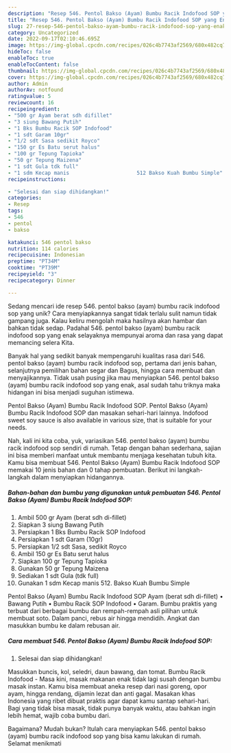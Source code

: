 ```yaml
---
description: "Resep 546. Pentol Bakso (Ayam) Bumbu Racik Indofood SOP yang Enak"
title: "Resep 546. Pentol Bakso (Ayam) Bumbu Racik Indofood SOP yang Enak"
slug: 27-resep-546-pentol-bakso-ayam-bumbu-racik-indofood-sop-yang-enak
category: Uncategorized
date: 2022-09-17T02:10:46.695Z
image: https://img-global.cpcdn.com/recipes/026c4b7743af2569/680x482cq70/546-pentol-bakso-ayam-bumbu-racik-indofood-sop-foto-resep-utama.jpg
hideToc: false
enableToc: true
enableTocContent: false
thumbnail: https://img-global.cpcdn.com/recipes/026c4b7743af2569/680x482cq70/546-pentol-bakso-ayam-bumbu-racik-indofood-sop-foto-resep-utama.jpg
cover: https://img-global.cpcdn.com/recipes/026c4b7743af2569/680x482cq70/546-pentol-bakso-ayam-bumbu-racik-indofood-sop-foto-resep-utama.jpg
author: Admin
authorAv: notfound
ratingvalue: 5
reviewcount: 16
recipeingredient:
- "500 gr Ayam berat sdh difillet"
- "3 siung Bawang Putih"
- "1 Bks Bumbu Racik SOP Indofood"
- "1 sdt Garam 10gr"
- "1/2 sdt Sasa sedikit Royco"
- "150 gr Es Batu serut halus"
- "100 gr Tepung Tapioka"
- "50 gr Tepung Maizena"
- "1 sdt Gula tdk full"
- "1 sdm Kecap manis                      512 Bakso Kuah Bumbu Simple"
recipeinstructions:

- "Selesai dan siap dihidangkan!"
categories:
- Resep
tags:
- 546
- pentol
- bakso

katakunci: 546 pentol bakso 
nutrition: 114 calories
recipecuisine: Indonesian
preptime: "PT34M"
cooktime: "PT39M"
recipeyield: "3"
recipecategory: Dinner

---
```





Sedang mencari ide resep 546. pentol bakso (ayam) bumbu racik indofood sop yang unik? Cara menyiapkannya sangat tidak terlalu sulit namun tidak gampang juga. Kalau keliru mengolah maka hasilnya akan hambar dan bahkan tidak sedap. Padahal 546. pentol bakso (ayam) bumbu racik indofood sop yang enak selayaknya mempunyai aroma dan rasa yang dapat memancing selera Kita.





Banyak hal yang sedikit banyak mempengaruhi kualitas rasa dari 546. pentol bakso (ayam) bumbu racik indofood sop, pertama dari jenis bahan, selanjutnya pemilihan bahan segar dan Bagus, hingga cara membuat dan menyajikannya. Tidak usah pusing jika mau menyiapkan 546. pentol bakso (ayam) bumbu racik indofood sop yang enak,      asal sudah tahu triknya maka hidangan ini bisa menjadi suguhan istimewa.














Pentol Bakso (Ayam) Bumbu Racik Indofood SOP. Pentol Bakso (Ayam) Bumbu Racik Indofood SOP dan masakan sehari-hari lainnya. Indofood sweet soy sauce is also available in various size, that is suitable for your needs.






Nah, kali ini kita coba, yuk, variasikan 546. pentol bakso (ayam) bumbu racik indofood sop sendiri di rumah. Tetap dengan bahan sederhana, sajian ini bisa memberi manfaat untuk membantu menjaga kesehatan tubuh kita. Kamu bisa membuat 546. Pentol Bakso (Ayam) Bumbu Racik Indofood SOP memakai 10 jenis bahan dan 0 tahap pembuatan. Berikut ini langkah-langkah dalam menyiapkan hidangannya.

<!--inarticleads1-->

##### Bahan-bahan dan bumbu yang digunakan untuk pembuatan 546. Pentol Bakso (Ayam) Bumbu Racik Indofood SOP:

1. Ambil 500 gr Ayam (berat sdh di-fillet)
1. Siapkan 3 siung Bawang Putih
1. Persiapkan 1 Bks Bumbu Racik SOP Indofood
1. Persiapkan 1 sdt Garam (10gr)
1. Persiapkan 1/2 sdt Sasa, sedikit Royco
1. Ambil 150 gr Es Batu serut halus
1. Siapkan 100 gr Tepung Tapioka
1. Gunakan 50 gr Tepung Maizena
1. Sediakan 1 sdt Gula (tdk full)
1. Gunakan 1 sdm Kecap manis                      512. Bakso Kuah Bumbu Simple


Pentol Bakso (Ayam) Bumbu Racik Indofood SOP Ayam (berat sdh di-fillet) • Bawang Putih • Bumbu Racik SOP Indofood • Garam. Bumbu praktis yang terbuat dari berbagai bumbu dan rempah-rempah asli pilihan untuk membuat soto. Dalam panci, rebus air hingga mendidih. Angkat dan masukkan bumbu ke dalam rebusan air. 

<!--inarticleads2-->

##### Cara membuat 546. Pentol Bakso (Ayam) Bumbu Racik Indofood SOP:


1. Selesai dan siap dihidangkan!

Masukkan buncis, kol, seledri, daun bawang, dan tomat. Bumbu Racik Indofood - Masa kini, masak makanan enak tidak lagi susah dengan bumbu masak instan. Kamu bisa membuat aneka resep dari nasi goreng, opor ayam, hingga rendang, dijamin lezat dan anti gagal. Masakan khas Indonesia yang ribet dibuat praktis agar dapat kamu santap sehari-hari. Bagi yang tidak bisa masak, tidak punya banyak waktu, atau bahkan ingin lebih hemat, wajib coba bumbu dari. 

Bagaimana? Mudah bukan? Itulah cara menyiapkan 546. pentol bakso (ayam) bumbu racik indofood sop yang bisa kamu lakukan di rumah. Selamat menikmati
